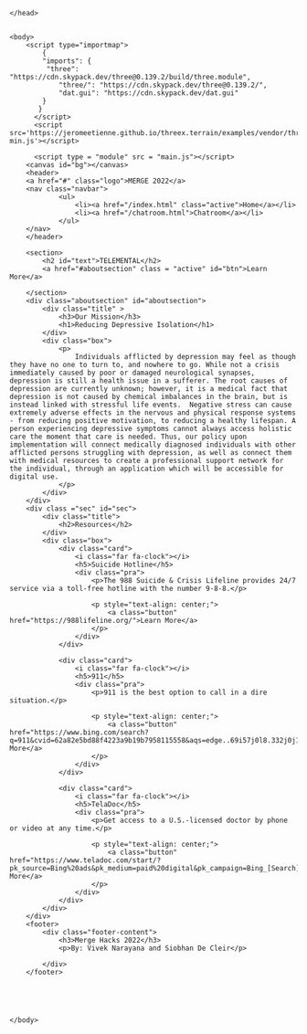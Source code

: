 
<!doctype html>
<html>
    <head>
        <title>MergeHacks 2022</title>
        <link rel="stylesheet" href="https://cdnjs.cloudflare.com/ajax/libs/font-awesome/4.7.0/css/font-awesome.min.css">
        <link rel="stylesheet" type="text/css" href="style.css">
        
    </head>

      
    <body>
        <script type="importmap">
            {
            "imports": {
             "three": "https://cdn.skypack.dev/three@0.139.2/build/three.module",
                "three/": "https://cdn.skypack.dev/three@0.139.2/",      
                "dat.gui": "https://cdn.skypack.dev/dat.gui"
            }
           }
          </script>
          <script src='https://jeromeetienne.github.io/threex.terrain/examples/vendor/three.js/build/three-min.js'></script>
<script src='https://jeromeetienne.github.io/threex.terrain/examples/vendor/three.js/examples/js/SimplexNoise.js'></script>
<script src='https://jeromeetienne.github.io/threex.terrain/threex.terrain.js'></script>
<script src="https://kit.fontawesome.com/a076d05399.js" crossorigin="anonymous"></script>
          
          <script type = "module" src = "main.js"></script>
        <canvas id="bg"></canvas>
        <header>
        <a href="#" class="logo">MERGE 2022</a>
        <nav class="navbar">
                <ul>
                    <li><a href="/index.html" class="active">Home</a></li>
                    <li><a href="/chatroom.html">Chatroom</a></li>
                </ul>
        </nav>
        </header>
        
        <section>
            <h2 id="text">TELEMENTAL</h2>
            <a href="#aboutsection" class = "active" id="btn">Learn More</a>
            
        </section>
        <div class="aboutsection" id="aboutsection">
            <div class="title" >
                <h3>Our Mission</h3>
                <h1>Reducing Depressive Isolation</h1>
            </div>
            <div class="box">  
                <p>
                    Individuals afflicted by depression may feel as though they have no one to turn to, and nowhere to go. While not a crisis immediately caused by poor or damaged neurological synapses, depression is still a health issue in a sufferer. The root causes of depression are currently unknown; however, it is a medical fact that depression is not caused by chemical imbalances in the brain, but is instead linked with stressful life events.  Negative stress can cause extremely adverse effects in the nervous and physical response systems - from reducing positive motivation, to reducing a healthy lifespan. A person experiencing depressive symptoms cannot always access holistic care the moment that care is needed. Thus, our policy upon implementation will connect medically diagnosed individuals with other afflicted persons struggling with depression, as well as connect them with medical resources to create a professional support network for the individual, through an application which will be accessible for digital use.
                </p>
            </div> 
        </div>
        <div class ="sec" id="sec">
            <div class="title">
                <h2>Resources</h2>
            </div>
            <div class="box">
                <div class="card">
                    <i class="far fa-clock"></i>
                    <h5>Suicide Hotline</h5>
                    <div class="pra">
                        <p>The 988 Suicide & Crisis Lifeline provides 24/7 service via a toll-free hotline with the number 9-8-8.</p>

                        <p style="text-align: center;">
                            <a class="button" href="https://988lifeline.org/">Learn More</a>
                        </p>
                    </div>
                </div>

                <div class="card">
                    <i class="far fa-clock"></i>
                    <h5>911</h5>
                    <div class="pra">
                        <p>911 is the best option to call in a dire situation.</p>

                        <p style="text-align: center;">
                            <a class="button" href="https://www.bing.com/search?q=911&cvid=62a82e5bd88f4223a9b19b7958115558&aqs=edge..69i57j0l8.332j0j1&pglt=41&FORM=ANNTA1&PC=ACTS">Learn More</a>
                        </p>
                    </div>
                </div>

                <div class="card">
                    <i class="far fa-clock"></i>
                    <h5>TelaDoc</h5>
                    <div class="pra">
                        <p>Get access to a U.S.-licensed doctor by phone or video at any time.</p>

                        <p style="text-align: center;">
                            <a class="button" href="https://www.teladoc.com/start/?pk_source=Bing%20ads&pk_medium=paid%20digital&pk_campaign=Bing_[Search]_[Brand]_[Core]_EX_PH&pk_keyword=teladoc&msclkid=677dc49dcfe71a2ae0d6a6417ae4d118&utm_source=bing&utm_medium=cpc&utm_campaign=FM%5BSearch%5D_%5BBrand%5D_%5BCore%5D_EX_PH&utm_term=teladoc&utm_content=0_Brand_Core_Computer">Learn More</a>
                        </p>
                    </div>
                </div>
            </div>
        </div>
        <footer>
            <div class="footer-content">
                <h3>Merge Hacks 2022</h3>
                <p>By: Vivek Narayana and Siobhan De Cleir</p>
                
            </div>
        </footer>
        
        


        
    </body>
</html>
